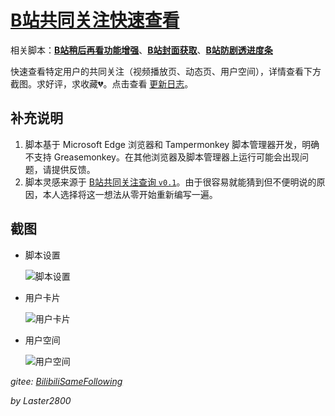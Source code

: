 # [B站共同关注快速查看](https://greasyfork.org/zh-CN/scripts/428453)

相关脚本：**[B站稍后再看功能增强](https://greasyfork.org/zh-CN/scripts/395456)**、**[B站封面获取](https://greasyfork.org/zh-CN/scripts/395575)**、**[B站防剧透进度条](https://greasyfork.org/zh-CN/scripts/411092)**

快速查看特定用户的共同关注（视频播放页、动态页、用户空间），详情查看下方截图。求好评，求收藏💔。点击查看 [更新日志](https://gitee.com/liangjiancang/userscript/blob/master/script/BilibiliSameFollowing/changelog.md)。

## 补充说明

1. 脚本基于 Microsoft Edge 浏览器和 Tampermonkey 脚本管理器开发，明确不支持 Greasemonkey。在其他浏览器及脚本管理器上运行可能会出现问题，请提供反馈。
2. 脚本灵感来源于 [B站共同关注查询 `v0.1`](https://greasyfork.org/zh-CN/scripts/428381?version=943607)。由于很容易就能猜到但不便明说的原因，本人选择将这一想法从零开始重新编写一遍。

## 截图

* 脚本设置

    ![脚本设置](https://gitee.com/liangjiancang/userscript/raw/master/script/BilibiliSameFollowing/screenshot/脚本设置.png)

* 用户卡片

    ![用户卡片](https://gitee.com/liangjiancang/userscript/raw/master/script/BilibiliSameFollowing/screenshot/用户卡片.png)

* 用户空间

    ![用户空间](https://gitee.com/liangjiancang/userscript/raw/master/script/BilibiliSameFollowing/screenshot/用户空间.png)

*gitee: [BilibiliSameFollowing](https://gitee.com/liangjiancang/userscript/tree/master/script/BilibiliSameFollowing)*

*by Laster2800*
